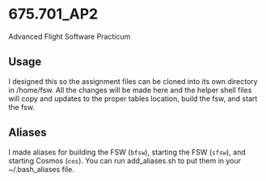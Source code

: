 # 675.701_AP2
Advanced Flight Software Practicum 

## Usage

I designed this so the assignment files can be cloned into its own directory in /home/fsw. All the changes will be made here and the helper shell files will copy and updates to the proper tables location, build the fsw, and start the fsw. 

## Aliases

I made aliases for building the FSW (```bfsw```), starting the FSW (```sfsw```), and starting Cosmos (```cos```). You can run add_aliases.sh to put them in your ~/.bash_aliases file. 

